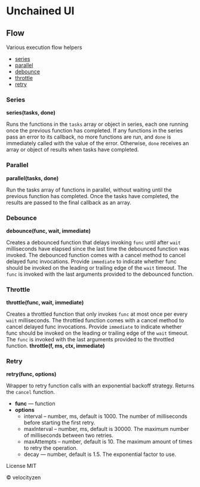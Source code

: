# Unchained UI

## Flow

Various execution flow helpers

* [series](#series)
* [parallel](#parallel)
* [debounce](#debounce)
* [throttle](#throttle)
* [retry](#retry)

### Series

**series(tasks, done)**

Runs the functions in the `tasks` array or object in series, each one running once the previous function has completed. If any functions in the series pass an error to its callback, no more functions are run, and `done` is immediately called with the value of the error. Otherwise, `done` receives an array or object of results when tasks have completed.

### Parallel

**parallel(tasks, done)**

Run the tasks array of functions in parallel, without waiting until the previous function has completed. Once the tasks have completed, the results are passed to the final callback as an array.

### Debounce

**debounce(func, wait, immediate)**

Creates a debounced function that delays invoking `func` until after `wait` milliseconds have elapsed since the last time the debounced function was invoked. The debounced function comes with a cancel method to cancel delayed func invocations. Provide `immediate` to indicate whether func should be invoked on the leading or trailing edge of the `wait` timeout. The `func` is invoked with the last arguments provided to the debounced function.

### Throttle

**throttle(func, wait, immediate)**

Creates a throttled function that only invokes `func` at most once per every `wait` milliseconds. The throttled function comes with a cancel method to cancel delayed func invocations. Provide `immediate` to indicate whether func should be invoked on the leading or trailing edge of the `wait` timeout. The `func` is invoked with the last arguments provided to the throttled function.
**throttle(f, ms, ctx, immediate)**

### Retry

**retry(func, options)**

Wrapper to retry function calls with an exponential backoff strategy. Returns the `cancel` function.

* **func** — function
* **options**
  - interval – number, ms, default is 1000. The number of milliseconds before starting the first retry.
  - maxInterval – number, ms, default is 30000. The maximum number of milliseconds between two retries.
  - maxAttempts – number, default is 10. The maximum amount of times to retry the operation.
  - decay — number, default is 1.5. The exponential factor to use.

License MIT

© velocityzen

